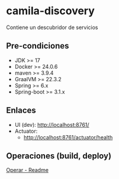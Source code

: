 # camila-discovery

Contiene un descubridor de servicios

## Pre-condiciones

* JDK >= 17
* Docker >= 24.0.6
* maven >= 3.9.4
* GraalVM >= 22.3.2
* Spring >= 6.x
* Spring-boot >= 3.1.x

## Enlaces

* UI (dev): <http://localhost:8761/>
* Actuator:
  * <http://localhost:8761/actuator/health>

## Operaciones (build, deploy)

[Operar - Readme](.operate/Readme.md)
